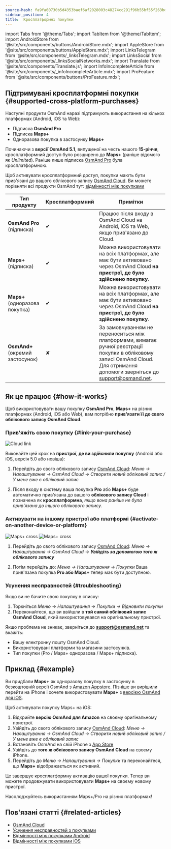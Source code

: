 ```yaml
---
source-hash: fa9fa60730b5d4353baef6af2028003c48274cc291f96b55bf55f263bd3a30b0
sidebar_position: 4
title:  Кросплатформні покупки
---
```

import Tabs from '@theme/Tabs';
import TabItem from '@theme/TabItem';
import AndroidStore from '@site/src/components/buttons/AndroidStore.mdx';
import AppleStore from '@site/src/components/buttons/AppleStore.mdx';
import LinksTelegram from '@site/src/components/_linksTelegram.mdx';
import LinksSocial from '@site/src/components/_linksSocialNetworks.mdx';
import Translate from '@site/src/components/Translate.js';
import InfoIncompleteArticle from '@site/src/components/_infoIncompleteArticle.mdx';
import ProFeature from '@site/src/components/buttons/ProFeature.mdx';



## Підтримувані кросплатформні покупки {#supported-cross-platform-purchases}

Наступні продукти OsmAnd наразі підтримують використання на кількох платформах (Android, iOS та Web):

- Підписка **OsmAnd Pro**
- Підписка **Maps+**
- Одноразова покупка в застосунку **Maps+**

Починаючи з **версії OsmAnd 5.1**, випущеної на честь нашого **15-річчя**, кросплатформний доступ було розширено до **Maps+** (раніше відомого як *Unlimited*). Раніше лише підписка [OsmAnd Pro](../personal/osmand-cloud.md#cross-platform) була кросплатформною.

Щоб активувати кросплатформний доступ, покупки мають бути прив'язані до вашого облікового запису [OsmAnd Cloud](../personal/osmand-cloud.md#login).
Ви можете порівняти всі продукти OsmAnd тут: [відмінності між покупками](https://osmand.net/docs/user/purchases/android/#difference-between-purchases)

| **Тип продукту**               | **Кросплатформний** | **Примітки**                                                                 |
|-------------------------------|--------------------|--------------------------------------------------------------------------|
| **OsmAnd Pro** (підписка) | ✔                  | Працює після входу в OsmAnd Cloud на Android, iOS та Web, якщо прив'язано до Cloud. |
| **Maps+** (підписка)      | ✔                  | Можна використовувати на всіх платформах, але має бути активовано через OsmAnd Cloud **на пристрої, де було здійснено покупку**.     |
| **Maps+** (одноразова покупка) | ✔                  | Можна використовувати на всіх платформах, але має бути активовано через OsmAnd Cloud **на пристрої, де було здійснено покупку**. |
| **OsmAnd+** (окремий застосунок)  | ✘                  | За замовчуванням не переноситься між платформами, вимагає ручної реєстрації покупки в обліковому записі OsmAnd Cloud. Для отримання допомоги зверніться до support@osmand.net. |


## Як це працює {#how-it-works}

Щоб використовувати вашу покупку **OsmAnd Pro**, **Maps+** на різних платформах (Android, iOS або Web), вам потрібно **прив'язати її до свого облікового запису OsmAnd Cloud**.

### Прив'яжіть свою покупку {#link-your-purchase}

![Cloud link](@site/static/img/purchases/cloud_activation.png)

Виконайте цей крок на **пристрої, де ви здійснили покупку** (Android або iOS, версія 5.0 або новіша):

1. Перейдіть до свого облікового запису [OsmAnd Cloud](../personal/osmand-cloud.md#login):
   _Меню → Налаштування → OsmAnd Cloud → Створити новий обліковий запис / У мене вже є обліковий запис_

2. Після входу в систему ваша покупка **Pro** або **Maps+** буде автоматично прив'язана до вашого **облікового запису Cloud** і позначена як **кросплатформна**, *якщо вона раніше не була прив'язана до іншого облікового запису.*



### Активувати на іншому пристрої або платформі {#activate-on-another-device-or-platform}

![Maps+ cross](@site/static/img/purchases/cross_purchase.png)
![Maps+ cross](@site/static/img/purchases/cross_purchase_1.png)

1. Перейдіть до свого облікового запису [OsmAnd Cloud](../personal/osmand-cloud.md#login):
   *Меню → Налаштування → OsmAnd Cloud →* ***Увійдіть за допомогою того ж облікового запису***

2. Потім перейдіть до:
   *Меню → Налаштування → Покупки*
   Ваша прив'язана покупка **Pro або Maps+** тепер має бути доступною.


### Усунення несправностей {#troubleshooting}

Якщо ви не бачите свою покупку в списку:

1. Торкніться *Меню → Налаштування → Покупки → Відновити покупки*
2. Переконайтеся, що ви ввійшли в **той самий обліковий запис OsmAnd Cloud**, який використовувався на оригінальному пристрої.

Якщо проблема не зникає, зверніться до **support@osmand.net** та вкажіть:

- Вашу електронну пошту OsmAnd Cloud.
- Використовувані платформи та магазини застосунків.
- Тип покупки (Pro / Maps+ одноразова / Maps+ підписка).


## Приклад {#example}

Ви придбали **Maps+** як одноразову покупку в застосунку в безкоштовній версії OsmAnd з [Amazon Appstore](https://www.amazon.com/OsmAnd-Maps-Navigation/dp/B00D0SA8I8).
Пізніше ви вирішили перейти на iPhone і хочете використовувати **Maps+** з [версією OsmAnd для iOS](https://apps.apple.com/app/osmand-maps-travel-navigate/id934850257).

Щоб активувати покупку Maps+ на iOS:

1. Відкрийте **версію OsmAnd для Amazon** на своєму оригінальному пристрої.
2. Увійдіть до свого облікового запису [OsmAnd Cloud](../personal/osmand-cloud.md#login):
   *Меню → Налаштування → OsmAnd Cloud → Створити новий обліковий запис / У мене вже є обліковий запис*
3. Встановіть OsmAnd на свій iPhone з [App Store](https://apps.apple.com/app/osmand-maps-travel-navigate/id934850257)
4. Увійдіть до **того ж облікового запису OsmAnd Cloud** на своєму iPhone.
5. Перейдіть до *Меню → Налаштування → Покупки* та переконайтеся, що **Maps+** відображається як активний.

Це завершує кросплатформну активацію вашої покупки. Тепер ви можете продовжувати використовувати **Maps+** на своєму новому пристрої.

Насолоджуйтесь використанням Maps+/Pro на різних платформах!


## Пов'язані статті {#related-articles}

- [OsmAnd Cloud](../personal/osmand-cloud.md)
- [Усунення несправностей з покупками](../troubleshooting/purchases_payments.md)
- [Відмінності між покупками Android](./android.md#difference-between-purchases-android)
- [Відмінності між покупками iOS](./ios.md#difference-between-purchases-ios)